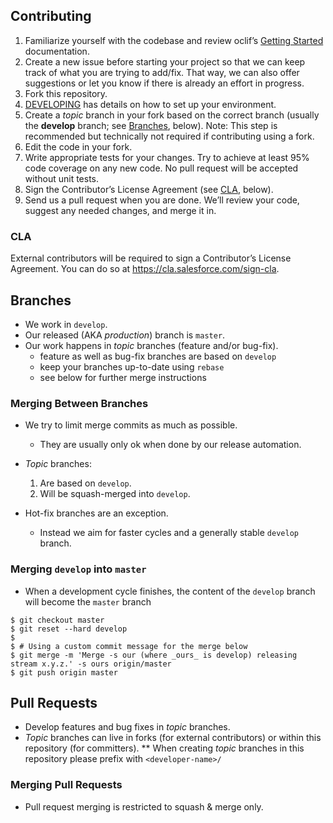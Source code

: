 ## Contributing

1. Familiarize yourself with the codebase and review oclif’s [Getting Started](https://oclif.io/docs/introduction.html) documentation.
1. Create a new issue before starting your project so that we can keep track of
   what you are trying to add/fix. That way, we can also offer suggestions or
   let you know if there is already an effort in progress.
1. Fork this repository.
1. [DEVELOPING](DEVELOPING.md) has details on how to set up your environment.
1. Create a _topic_ branch in your fork based on the correct branch (usually the **develop** branch; see [Branches](#branches), below). Note: This step is recommended but technically not required if contributing using a fork.
1. Edit the code in your fork.
1. Write appropriate tests for your changes. Try to achieve at least 95% code coverage on any new code. No pull request will be accepted without unit tests.
1. Sign the Contributor’s License Agreement (see [CLA](#cla), below).
1. Send us a pull request when you are done. We’ll review your code, suggest any
   needed changes, and merge it in.

### CLA

External contributors will be required to sign a Contributor’s License
Agreement. You can do so at https://cla.salesforce.com/sign-cla.

## Branches

- We work in `develop`.
- Our released (AKA _production_) branch is `master`.
- Our work happens in _topic_ branches (feature and/or bug-fix).
  - feature as well as bug-fix branches are based on `develop`
  - keep your branches up-to-date using `rebase`
  - see below for further merge instructions

### Merging Between Branches

- We try to limit merge commits as much as possible.

  - They are usually only ok when done by our release automation.

- _Topic_ branches:

  1. Are based on `develop`.
  1. Will be squash-merged into `develop`.

- Hot-fix branches are an exception.
  - Instead we aim for faster cycles and a generally stable `develop` branch.

### Merging `develop` into `master`

- When a development cycle finishes, the content of the `develop` branch will become the `master` branch

```
$ git checkout master
$ git reset --hard develop
$
$ # Using a custom commit message for the merge below
$ git merge -m 'Merge -s our (where _ours_ is develop) releasing stream x.y.z.' -s ours origin/master
$ git push origin master
```

## Pull Requests

- Develop features and bug fixes in _topic_ branches.
- _Topic_ branches can live in forks (for external contributors) or within this repository (for committers).
  \*\* When creating _topic_ branches in this repository please prefix with `<developer-name>/`

### Merging Pull Requests

- Pull request merging is restricted to squash & merge only.
